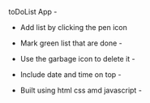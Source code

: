 toDoList App -

- Add list by clicking the pen icon 
  
- Mark green list that are done -
  
- Use the garbage icon to delete it -

- Include date and time on top -
 
- Built using html css amd javascript -
